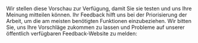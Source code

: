 Wir stellen diese Vorschau zur Verfügung, damit Sie sie testen und uns Ihre Meinung mitteilen können. Ihr Feedback hilft uns bei der Priorisierung der Arbeit, um die am meisten benötigten Funktionen einzubeziehen. Wir bitten Sie, uns Ihre Vorschläge zukommen zu lassen und Probleme auf unserer öffentlich verfügbaren Feedback-Website zu melden: